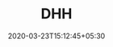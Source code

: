 ---
title: "DHH"
image: /images/websites/dhh-port.jpg
tags: ["websites"]
description: "https://dhh.netlify.com/"
date: 2020-03-23T15:12:45+05:30
draft: false
---